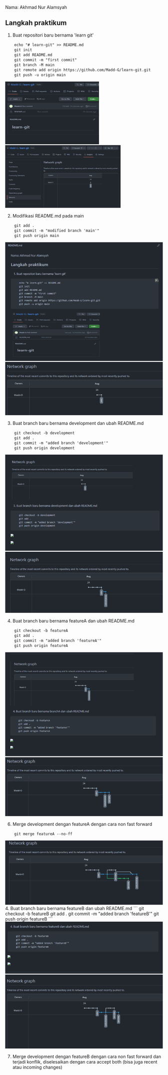 Nama: Akhmad Nur Alamsyah

## Langkah praktikum

1. Buat repositori baru bernama 'learn git'
```
    echo "# learn-git" >> README.md
    git init
    git add README.md
    git commit -m "first commit"
    git branch -M main
    git remote add origin https://github.com/Madd-G/learn-git.git
    git push -u origin main
```
<img src="screenshot/new-repo.png" height=200 width=300>
<img src="screenshot/net-new-repo.png" height=200 width 300>

2. Modifikasi README.md pada main
```
    git add .
    git commit -m "modified branch 'main'"
    git push origin main
```

<img src="screenshot/main-modified.png">
<img src="screenshot/net-main-modified.png">

3. Buat branch baru bernama development dan ubah README.md
```
    git checkout -b development
    git add .
    git commit -m "added branch 'development'"
    git push origin development
```
<img src="screenshot/new-development.png">
<img src="screenshot/net-new-development.png">

4. Buat branch baru bernama featureA dan ubah README.md
```
    git checkout -b featureA
    git add .
    git commit -m "added branch 'featureA'"
    git push origin featureA
```

<img src="screenshot/new-featureA.png">
<img src="screenshot/net-new-featureA.png">













6. Merge development dengan featureA dengan cara non fast forward
```
    git merge featureA --no-ff
```

<img src="screenshot/net-merge-featureA-into-development.png">
4. Buat branch baru bernama featureB dan ubah README.md
```
    git checkout -b featureB
    git add .
    git commit -m "added branch 'featureB'"
    git push origin featureB
```

<img src="screenshot/new-featureB.png">
<img src="screenshot/net-new-featureB.png">

7. Merge development dengan featureB dengan cara non fast forward dan terjadi konflik, diselesaikan dengan cara accept both (bisa juga recent atau incoming changes)